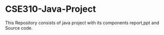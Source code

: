 # CSE310-Java-Project
This Repository consists of java project with its components report,ppt and Source code.
